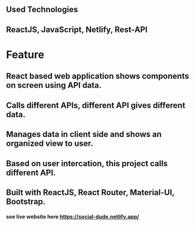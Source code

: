 ## Used Technologies
## ReactJS, JavaScript, Netlify, Rest-API
# Feature
## React based web application shows components on screen using API data. 
## Calls different APIs, different API gives different data.
## Manages data in client side and shows an organized view to user.
## Based on user intercation, this project calls different API.
## Built with ReactJS, React Router, Material-UI, Bootstrap.

#### see live website here https://social-dude.netlify.app/
